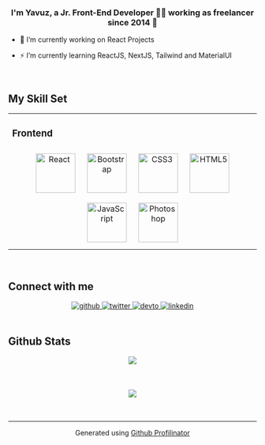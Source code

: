 ### <div align="center">I'm Yavuz, a Jr. Front-End Developer 👨‍💻 working as freelancer since 2014 🚀</div>  
  

- 🔭 I’m currently working on React Projects  
  

- ⚡ I’m currently learning ReactJS, NextJS, Tailwind and MaterialUI  
  

<br/>  


## My Skill Set  
<table><tr><td valign="top" width="90%">



### Frontend  
<div align="center">  
<img style="margin: 10px" src="https://profilinator.rishav.dev/skills-assets/react-original-wordmark.svg" alt="React" height="80" />  
<img style="margin: 10px" src="https://profilinator.rishav.dev/skills-assets/bootstrap-plain.svg" alt="Bootstrap" height="80" />  
<img style="margin: 10px" src="https://profilinator.rishav.dev/skills-assets/css3-original-wordmark.svg" alt="CSS3" height="80" />  
<img style="margin: 10px" src="https://profilinator.rishav.dev/skills-assets/html5-original-wordmark.svg" alt="HTML5" height="80" />  
<img style="margin: 10px" src="https://profilinator.rishav.dev/skills-assets/javascript-original.svg" alt="JavaScript" height="80" />  
<img style="margin: 10px" src="https://profilinator.rishav.dev/skills-assets/photoshop-plain.svg" alt="Photoshop" height="80" />  
</div>

</td>
</tr></table>  

<br/>  


## Connect with me  
<div align="center">
<a href="https://github.com/yavuzsinan42" target="_blank">
<img src=https://img.shields.io/badge/github-%2324292e.svg?&style=for-the-badge&logo=github&logoColor=white alt=github style="margin-bottom: 5px;" />
</a>
<a href="https://twitter.com/yavuzsinan42" target="_blank">
<img src=https://img.shields.io/badge/twitter-%2300acee.svg?&style=for-the-badge&logo=twitter&logoColor=white alt=twitter style="margin-bottom: 5px;" />
</a>
<a href="https://dev.to/yavuzsinan42" target="_blank">
<img src=https://img.shields.io/badge/dev.to-%2308090A.svg?&style=for-the-badge&logo=dev.to&logoColor=white alt=devto style="margin-bottom: 5px;" />
</a>
<a href="https://linkedin.com/in/yavuz-sinan-aydemir" target="_blank">
<img src=https://img.shields.io/badge/linkedin-%231E77B5.svg?&style=for-the-badge&logo=linkedin&logoColor=white alt=linkedin style="margin-bottom: 5px;" />
</a>  
</div>  
  

<br/>  


## Github Stats  
<div align="center"><img src="https://github-readme-stats.vercel.app/api?username=yavuzsinan42&show_icons=true&count_private=true&hide_border=true" align="center" /></div>  

<br/>  



  

<br/>  

  

<br/>  

<div align="center">
<img src="https://komarev.com/ghpvc/?username=yavuzsinan42&&style=flat-square" align="center" />
</div>  
  

<br/>  


<br />

----
<div align="center">Generated using <a href="https://profilinator.rishav.dev/" target="_blank">Github Profilinator</a></div>

